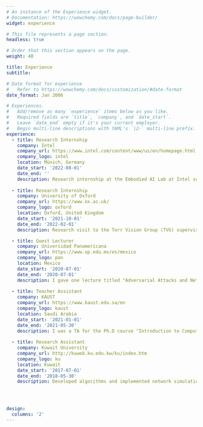 ```yaml
---
# An instance of the Experience widget.
# Documentation: https://wowchemy.com/docs/page-builder/
widget: experience

# This file represents a page section.
headless: true

# Order that this section appears on the page.
weight: 40

title: Experience
subtitle:

# Date format for experience
#   Refer to https://wowchemy.com/docs/customization/#date-format
date_format: Jan 2006

# Experiences.
#   Add/remove as many `experience` items below as you like.
#   Required fields are `title`, `company`, and `date_start`.
#   Leave `date_end` empty if it's your current employer.
#   Begin multi-line descriptions with YAML's `|2-` multi-line prefix.
experience:
  - title: Research Internship
    company: Intel
    company_url: https://www.intel.com/content/www/us/en/homepage.html
    company_logo: intel
    location: Münich, Germany
    date_start: '2022-08-01'
    date_end: ''
    description: Research internship at the Embodied AI Lab at Intel supervised by [Matthias Müller](https://matthias.pw/).
    
  - title: Research Internship
    company: University of Oxford
    company_url: https://www.ox.ac.uk/
    company_logo: oxford
    location: Oxford, United Kingdom
    date_start: '2021-10-01'
    date_end: '2022-02-01'
    description: Research visit to the Torr Vision Group (TVG) supervised by [Prof. Philip Torr](https://scholar.google.com/citations?user=kPxa2w0AAAAJ&hl=en).

  - title: Guest Lecturer
    company: Universidad Panamericana
    company_url: https://www.up.edu.mx/es/mexico
    company_logo: pan
    location: Mexico
    date_start: '2020-07-01'
    date_end: '2020-07-01'
    description: I gave one lecture titled "Adversarial Attacks and Network Robustness".
    
  - title: Teacher Assistant
    company: KAUST
    company_url: https://www.kaust.edu.sa/en
    company_logo: kaust
    location: Saudi Arabia
    date_start: '2021-01-01'
    date_end: '2021-05-30'
    description: I was a TA for the Ph.D course "Introduction to Computer Vision".
    
  - title: Research Assistant
    company: Kuwait University
    company_url: http://kuweb.ku.edu.kw/ku/index.htm
    company_logo: ku
    location: Kuwait
    date_start: '2017-07-01'
    date_end: '2018-05-30'
    description: Developed algorithms and implemented network simulations.
    



design:
  columns: '2'
---
```

